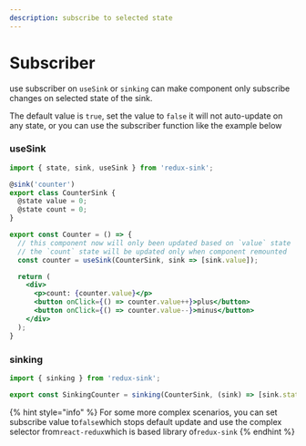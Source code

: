 ```yaml
---
description: subscribe to selected state
---
```


# Subscriber

use subscriber on `useSink` or `sinking` can make component only subscribe changes on selected state  of the sink.

The default value is `true`, set the value to `false` it will not auto-update on any state, or you can use the subscriber function like the example below

### useSink

```jsx
import { state, sink, useSink } from 'redux-sink';

@sink('counter')
export class CounterSink {
  @state value = 0;
  @state count = 0;
}

export const Counter = () => {
  // this component now will only been updated based on `value` state
  // the `count` state will be updated only when component remounted
  const counter = useSink(CounterSink, sink => [sink.value]);

  return (
    <div>
      <p>count: {counter.value}</p>
      <button onClick={() => counter.value++}>plus</button>
      <button onClick={() => counter.value--}>minus</button>
    </div>
  );
}
```

### sinking

```jsx
import { sinking } from 'redux-sink';

export const SinkingCounter = sinking(CounterSink, (sink) => [sink.state])(Counter)
```

{% hint style="info" %}
For some more complex scenarios, you can set subscribe value to`false`which stops default update and use the complex selector from`react-redux`which is based library of`redux-sink`
{% endhint %}

